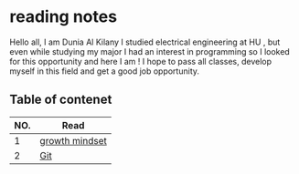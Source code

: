 # reading notes 

Hello all,
I am Dunia Al Kilany 
I studied electrical engineering at HU , but even while studying my major I had an interest in programming so I looked for this opportunity and here I am !
I hope to pass all classes, develop myself in this field and get a good job opportunity.

## Table of contenet
|NO.|Read|
|---|------|
1|[growth mindset](read01.md)
2|[Git](read02.md)